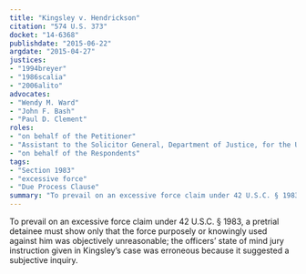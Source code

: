 ```yaml
---
title: "Kingsley v. Hendrickson"
citation: "574 U.S. 373"
docket: "14-6368"
publishdate: "2015-06-22"
argdate: "2015-04-27"
justices:
- "1994breyer"
- "1986scalia"
- "2006alito"
advocates:
- "Wendy M. Ward"
- "John F. Bash"
- "Paul D. Clement"
roles:
- "on behalf of the Petitioner"
- "Assistant to the Solicitor General, Department of Justice, for the United States, as amicus curiae, supporting affirmance"
- "on behalf of the Respondents"
tags:
- "Section 1983"
- "excessive force"
- "Due Process Clause"
summary: "To prevail on an excessive force claim under 42 U.S.C. § 1983, a pretrial detainee must show only that the force purposely or knowingly used against him was objectively unreasonable; the officers’ state of mind jury instruction given in Kingsley’s case was erroneous because it suggested a subjective inquiry."
---
```

To prevail on an excessive force claim under 42 U.S.C. § 1983, a pretrial detainee must show only that the force purposely or knowingly used against him was objectively unreasonable; the officers’ state of mind jury instruction given in Kingsley’s case was erroneous because it suggested a subjective inquiry.

